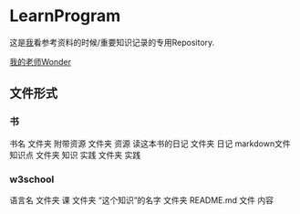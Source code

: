 # LearnProgram
这是[我](https://github.com/rocky-co)看参考资料的时候/重要知识记录的专用Repository.

[我的老师Wonder](https://github.com/LiyaoWonder)

## 文件形式
### 书
书名    文件夹
   附带资源    文件夹
      资源
   读这本书的日记    文件夹
      日记 markdown文件
   知识点    文件夹
      知识
   实践    文件夹
      实践
### w3school
语言名    文件夹
   课    文件夹
      “这个知识”的名字    文件夹
         README.md    文件    内容
